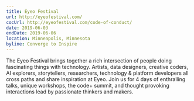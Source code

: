 ```yaml
---
title: Eyeo Festival
url: http://eyeofestival.com/
cocUrl: http://eyeofestival.com/code-of-conduct/
date: 2019-06-03
endDate: 2019-06-06
location: Minneapolis, Minnesota
byline: Converge to Inspire
---
```


The Eyeo Festival brings together a rich intersection of people doing fascinating things with technology. Artists, data designers, creative coders, AI explorers, storytellers, researchers, technology & platform developers all cross paths and share inspiration at Eyeo. Join us for 4 days of enthralling talks, unique workshops, the code+ summit, and thought provoking interactions lead by passionate thinkers and makers.


